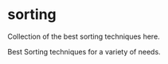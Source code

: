 # sorting
Collection of the best sorting techniques here.

Best Sorting techniques for a variety of needs.
